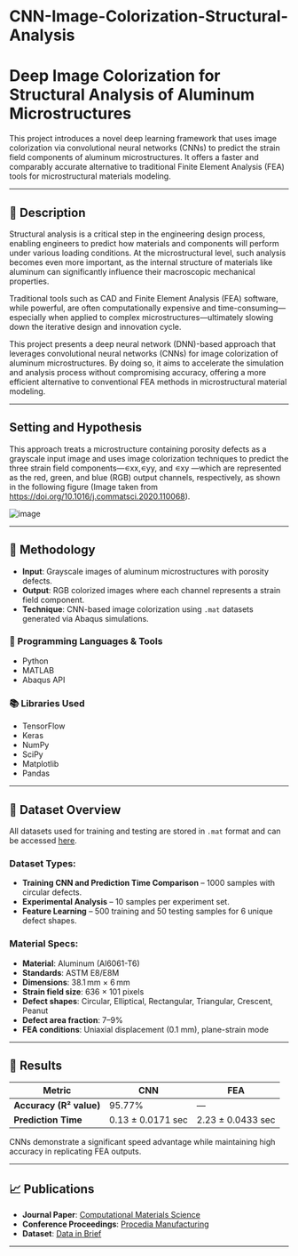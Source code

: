 # CNN-Image-Colorization-Structural-Analysis
# Deep Image Colorization for Structural Analysis of Aluminum Microstructures

This project introduces a novel deep learning framework that uses image colorization via convolutional neural networks (CNNs) to predict the strain field components of aluminum microstructures. It offers a faster and comparably accurate alternative to traditional Finite Element Analysis (FEA) tools for microstructural materials modeling.

---

## 📌 Description

Structural analysis is a critical step in the engineering design process, enabling engineers to predict how materials and components will perform under various loading conditions. At the microstructural level, such analysis becomes even more important, as the internal structure of materials like aluminum can significantly influence their macroscopic mechanical properties. 

Traditional tools such as CAD and Finite Element Analysis (FEA) software, while powerful, are often computationally expensive and time-consuming—especially when applied to complex microstructures—ultimately slowing down the iterative design and innovation cycle. 

This project presents a deep neural network (DNN)-based approach that leverages convolutional neural networks (CNNs) for image colorization of aluminum microstructures. By doing so, it aims to accelerate the simulation and analysis process without compromising accuracy, offering a more efficient alternative to conventional FEA methods in microstructural material modeling.

---

## Setting and Hypothesis
This approach treats a microstructure containing porosity defects as a grayscale input image and uses image colorization techniques to predict the three strain field components—∊xx,∊yy, and ∊xy —which are represented as the red, green, and blue (RGB) output channels, respectively, as shown in the following figure 
(Image taken from https://doi.org/10.1016/j.commatsci.2020.110068).

 ![image](https://github.com/user-attachments/assets/118719f4-d386-47f6-af18-a8173ca131bd)

---
## 🧠 Methodology

- **Input**: Grayscale images of aluminum microstructures with porosity defects.
- **Output**: RGB colorized images where each channel represents a strain field component.
- **Technique**: CNN-based image colorization using `.mat` datasets generated via Abaqus simulations.

### 🔧 Programming Languages & Tools

- Python
- MATLAB
- Abaqus API

### 📚 Libraries Used

- TensorFlow
- Keras
- NumPy
- SciPy
- Matplotlib
- Pandas

---

## 📂 Dataset Overview

All datasets used for training and testing are stored in `.mat` format and can be accessed [here](https://doi.org/10.1016/j.dib.2020.106627).

### Dataset Types:

- **Training CNN and Prediction Time Comparison** – 1000 samples with circular defects.
- **Experimental Analysis** – 10 samples per experiment set.
- **Feature Learning** – 500 training and 50 testing samples for 6 unique defect shapes.

### Material Specs:

- **Material**: Aluminum (Al6061-T6)
- **Standards**: ASTM E8/E8M
- **Dimensions**: 38.1 mm × 6 mm
- **Strain field size**: 636 × 101 pixels
- **Defect shapes**: Circular, Elliptical, Rectangular, Triangular, Crescent, Peanut
- **Defect area fraction**: 7–9%
- **FEA conditions**: Uniaxial displacement (0.1 mm), plane-strain mode

---

## 🧪 Results

| Metric | CNN | FEA |
|--------|-----|-----|
| **Accuracy (R² value)** | 95.77% | — |
| **Prediction Time** | 0.13 ± 0.0171 sec | 2.23 ± 0.0433 sec |

CNNs demonstrate a significant speed advantage while maintaining high accuracy in replicating FEA outputs.

---

## 📈 Publications

- **Journal Paper**: [Computational Materials Science](https://doi.org/10.1016/j.commatsci.2020.110068)
- **Conference Proceedings**: [Procedia Manufacturing](https://doi.org/10.1016/j.promfg.2020.05.138)
- **Dataset**: [Data in Brief](https://doi.org/10.1016/j.dib.2020.106627)

---
